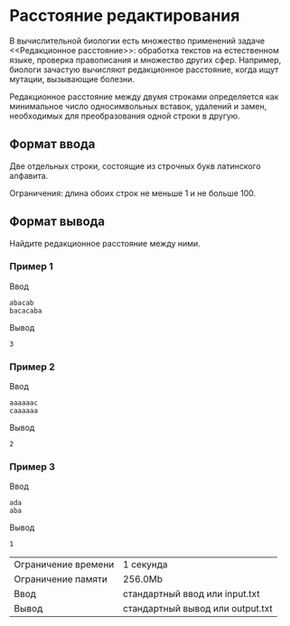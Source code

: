 # Расстояние редактирования

В вычислительной биологии есть множество применений задаче <<Редакционное расстояние>>: обработка текстов на естественном языке, проверка правописания и множество других сфер. Например, биологи зачастую вычисляют редакционное расстояние, когда ищут мутации, вызывающие болезни.

Редакционное расстояние между двумя строками определяется как минимальное число односимвольных вставок, удалений и замен, необходимых для преобразования одной строки в другую.

## Формат ввода

Две отдельных строки, состоящие из строчных букв латинского алфавита.

Ограничения: длина обоих строк не меньше 1 и не больше 100.

## Формат вывода

Найдите редакционное расстояние между ними.

### Пример 1

Ввод

    abacab
    bacacaba
    

Вывод

    3
    

### Пример 2

Ввод

    aaaaaac
    caaaaaa
    

Вывод

    2
    

### Пример 3

Ввод

    ada
    aba
    

Вывод

    1

<table>
 <tr class="time-limit">
    <td class="property-title">Ограничение времени</td>
    <td>1&nbsp;секунда</td>
 </tr>
 <tr class="memory-limit">
    <td class="property-title">Ограничение памяти</td>
    <td>256.0Mb</td>
 </tr>
 <tr class="input-file">
    <td class="property-title">Ввод</td>
    <td colspan="1">стандартный ввод или input.txt</td>
 </tr>
 <tr class="output-file">
    <td class="property-title">Вывод</td>
    <td colspan="1">стандартный вывод или output.txt</td>
 </tr>
</table>
